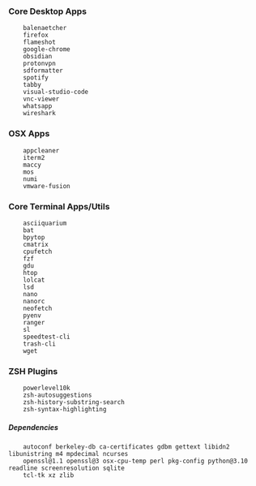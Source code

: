 ### Core Desktop Apps
```
    balenaetcher
    firefox
    flameshot
    google-chrome
    obsidian
    protonvpn
    sdformatter
    spotify
    tabby
    visual-studio-code
    vnc-viewer
    whatsapp
    wireshark
```

### OSX Apps
```
    appcleaner
    iterm2
    maccy
    mos
    numi
    vmware-fusion
```

### Core Terminal Apps/Utils
```
    asciiquarium
    bat
    bpytop
    cmatrix
    cpufetch
    fzf
    gdu
    htop
    lolcat
    lsd
    nano
    nanorc
    neofetch
    pyenv
    ranger
    sl
    speedtest-cli
    trash-cli
    wget
```

### ZSH Plugins
```
    powerlevel10k
    zsh-autosuggestions
    zsh-history-substring-search
    zsh-syntax-highlighting
```

##### Dependencies
```
    autoconf berkeley-db ca-certificates gdbm gettext libidn2 libunistring m4 mpdecimal ncurses
    openssl@1.1 openssl@3 osx-cpu-temp perl pkg-config python@3.10 readline screenresolution sqlite
    tcl-tk xz zlib
```

